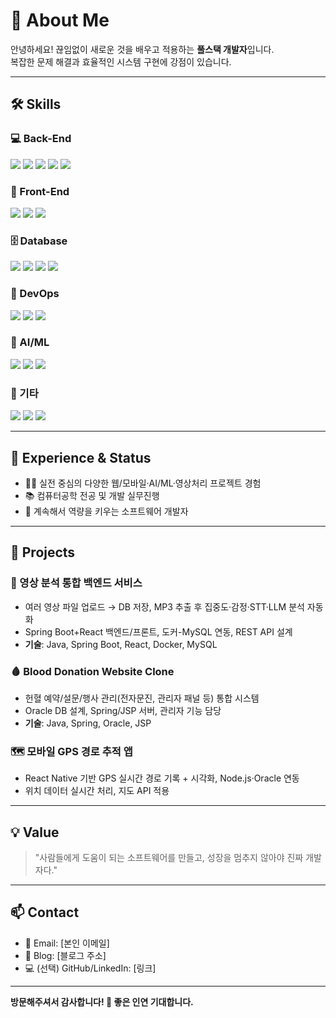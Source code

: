 # 👋 About Me

안녕하세요! 끊임없이 새로운 것을 배우고 적용하는 **풀스택 개발자**입니다.  
복잡한 문제 해결과 효율적인 시스템 구현에 강점이 있습니다.

---

## 🛠️ Skills

### 💻 Back-End
<img src="https://img.shields.io/badge/Java-007396?style=for-the-badge&logo=java&logoColor=white"> <img src="https://img.shields.io/badge/Spring Boot-6DB33F?style=for-the-badge&logo=springboot&logoColor=white"> <img src="https://img.shields.io/badge/Spring MVC-6DB33F?style=for-the-badge&logo=spring&logoColor=white"> <img src="https://img.shields.io/badge/JPA-6DB33F?style=for-the-badge&logo=spring&logoColor=white"> <img src="https://img.shields.io/badge/Python-3776AB?style=for-the-badge&logo=python&logoColor=white">

### 🎨 Front-End
<img src="https://img.shields.io/badge/HTML5-E34F26?style=for-the-badge&logo=html5&logoColor=white"> <img src="https://img.shields.io/badge/JavaScript-F7DF1E?style=for-the-badge&logo=javascript&logoColor=black"> <img src="https://img.shields.io/badge/CSS3-1572B6?style=for-the-badge&logo=css3&logoColor=white">

### 🗄️ Database
<img src="https://img.shields.io/badge/Oracle-F80000?style=for-the-badge&logo=oracle&logoColor=white"> <img src="https://img.shields.io/badge/MySQL-4479A1?style=for-the-badge&logo=mysql&logoColor=white"> <img src="https://img.shields.io/badge/SQLD-FF6B35?style=for-the-badge&logo=database&logoColor=white"> <img src="https://img.shields.io/badge/DB Design-005571?style=for-the-badge&logo=postgresql&logoColor=white">

### 🚀 DevOps
<img src="https://img.shields.io/badge/Docker-2496ED?style=for-the-badge&logo=docker&logoColor=white">
<img src="https://img.shields.io/badge/REST API-02569B?style=for-the-badge&logo=swagger&logoColor=white">
<img src="https://img.shields.io/badge/Git-F05032?style=for-the-badge&logo=git&logoColor=white">

### 🤖 AI/ML
<img src="https://img.shields.io/badge/Machine Learning-FF6F00?style=for-the-badge&logo=tensorflow&logoColor=white">
<img src="https://img.shields.io/badge/Deep Learning-FF6F00?style=for-the-badge&logo=pytorch&logoColor=white">
<img src="https://img.shields.io/badge/Data Analysis-150458?style=for-the-badge&logo=pandas&logoColor=white">

### 🔧 기타
<img src="https://img.shields.io/badge/Async Programming-000000?style=for-the-badge&logo=node.js&logoColor=white">
<img src="https://img.shields.io/badge/System Programming-0078D4?style=for-the-badge&logo=linux&logoColor=white">
<img src="https://img.shields.io/badge/Video Processing-FF0000?style=for-the-badge&logo=ffmpeg&logoColor=white">

---

## 🏢 Experience & Status

- 🧑‍💻 실전 중심의 다양한 웹/모바일·AI/ML·영상처리 프로젝트 경험
- 📚 컴퓨터공학 전공 및 개발 실무진행
- 🚀 계속해서 역량을 키우는 소프트웨어 개발자

---

## 🚩 Projects

### 🎥 영상 분석 통합 백엔드 서비스
  - 여러 영상 파일 업로드 → DB 저장, MP3 추출 후 집중도·감정·STT·LLM 분석 자동화
  - Spring Boot+React 백엔드/프론트, 도커-MySQL 연동, REST API 설계
  - **기술**: Java, Spring Boot, React, Docker, MySQL

### 🩸 Blood Donation Website Clone
  - 헌혈 예약/설문/행사 관리(전자문진, 관리자 패널 등) 통합 시스템
  - Oracle DB 설계, Spring/JSP 서버, 관리자 기능 담당
  - **기술**: Java, Spring, Oracle, JSP

### 🗺️ 모바일 GPS 경로 추적 앱
  - React Native 기반 GPS 실시간 경로 기록 + 시각화, Node.js·Oracle 연동
  - 위치 데이터 실시간 처리, 지도 API 적용

---

## 💡 Value

> "사람들에게 도움이 되는 소프트웨어를 만들고, 성장을 멈추지 않아야 진짜 개발자다."

---

## 📫 Contact

- 📧 Email: [본인 이메일]
- 📝 Blog: [블로그 주소]
- 💻 (선택) GitHub/LinkedIn: [링크]

---

**방문해주셔서 감사합니다! 🙏 좋은 인연 기대합니다.**
